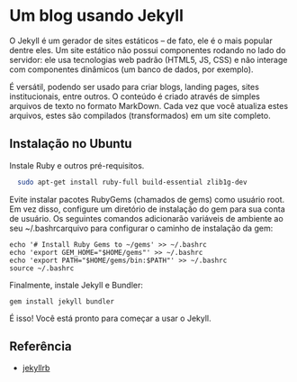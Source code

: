 
# Um blog usando Jekyll

O Jekyll é um gerador de sites estáticos – de fato, ele é o mais popular dentre eles. Um site estático não possui componentes rodando no lado do servidor: ele usa tecnologias web padrão (HTML5, JS, CSS) e não interage com componentes dinâmicos (um banco de dados, por exemplo).

É versátil, podendo ser usado para criar blogs, landing pages, sites institucionais, entre outros. O conteúdo é criado através de simples arquivos de texto no formato MarkDown. Cada vez que você atualiza estes arquivos, estes são compilados (transformados) em um site completo.


## Instalação no Ubuntu

Instale Ruby e outros pré-requisitos.

```bash
  sudo apt-get install ruby-full build-essential zlib1g-dev
```

Evite instalar pacotes RubyGems (chamados de gems) como usuário root. Em vez disso, configure um diretório de instalação do gem para sua conta de usuário. Os seguintes comandos adicionarão variáveis ​​de ambiente ao seu ~/.bashrcarquivo para configurar o caminho de instalação da gem:

```
echo '# Install Ruby Gems to ~/gems' >> ~/.bashrc
echo 'export GEM_HOME="$HOME/gems"' >> ~/.bashrc
echo 'export PATH="$HOME/gems/bin:$PATH"' >> ~/.bashrc
source ~/.bashrc

```

Finalmente, instale Jekyll e Bundler:

```
gem install jekyll bundler
```

É isso! Você está pronto para começar a usar o Jekyll.


## Referência

 - [jekyllrb](https://jekyllrb.com/docs/installation/ubuntu/)